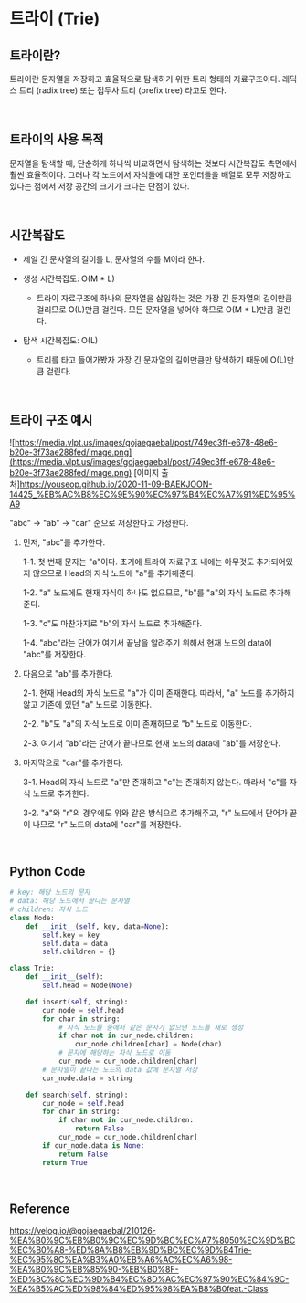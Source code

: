 # 트라이 (Trie)

## 트라이란?

트라이란 문자열을 저장하고 효율적으로 탐색하기 위한 트리 형태의 자료구조이다. 래딕스 트리 (radix tree) 또는 접두사 트리 (prefix tree) 라고도 한다.

<br>

## 트라이의 사용 목적

문자열을 탐색할 때, 단순하게 하나씩 비교하면서 탐색하는 것보다 시간복잡도 측면에서 훨씬 효율적이다. 그러나 각 노드에서 자식들에 대한 포인터들을 배열로 모두 저장하고 있다는 점에서 저장 공간의 크기가 크다는 단점이 있다.

<br>

## 시간복잡도

-   제일 긴 문자열의 길이를 L, 문자열의 수를 M이라 한다.

-   생성 시간복잡도: O(M \* L)
    -   트라이 자료구조에 하나의 문자열을 삽입하는 것은 가장 긴 문자열의 길이만큼 걸리므로 O(L)만큼 걸린다. 모든 문자열을 넣어야 하므로 O(M \* L)만큼 걸린다.
-   탐색 시간복잡도: O(L)
    -   트리를 타고 들어가봤자 가장 긴 문자열의 길이만큼만 탐색하기 때문에 O(L)만큼 걸린다.

<br>

## 트라이 구조 예시

![https://media.vlpt.us/images/gojaegaebal/post/749ec3ff-e678-48e6-b20e-3f73ae288fed/image.png](https://media.vlpt.us/images/gojaegaebal/post/749ec3ff-e678-48e6-b20e-3f73ae288fed/image.png)
[이미지 출처]https://youseop.github.io/2020-11-09-BAEKJOON-14425_%EB%AC%B8%EC%9E%90%EC%97%B4%EC%A7%91%ED%95%A9

"abc" -> "ab" -> "car" 순으로 저장한다고 가정한다.

1. 먼저, "abc"를 추가한다.

    1-1. 첫 번째 문자는 "a"이다. 초기에 트라이 자료구조 내에는 아무것도 추가되어있지 않으므로 Head의 자식 노드에 "a"를 추가해준다.

    1-2. "a" 노드에도 현재 자식이 하나도 없으므로, "b"를 "a"의 자식 노드로 추가해준다.

    1-3. "c"도 마찬가지로 "b"의 자식 노드로 추가해준다.

    1-4. "abc"라는 단어가 여기서 끝남을 알려주기 위해서 현재 노드의 data에 "abc"를 저장한다.

2. 다음으로 "ab"를 추가한다.

    2-1. 현재 Head의 자식 노드로 "a"가 이미 존재한다. 따라서, "a" 노드를 추가하지 않고 기존에 있던 "a" 노드로 이동한다.

    2-2. "b"도 "a"의 자식 노드로 이미 존재하므로 "b" 노드로 이동한다.

    2-3. 여기서 "ab"라는 단어가 끝나므로 현재 노드의 data에 "ab"를 저장한다.

3. 마지막으로 "car"를 추가한다.

    3-1. Head의 자식 노드로 "a"만 존재하고 "c"는 존재하지 않는다. 따라서 "c"를 자식 노드로 추가한다.

    3-2. "a"와 "r"의 경우에도 위와 같은 방식으로 추가해주고, "r" 노드에서 단어가 끝이 나므로 "r" 노드의 data에 "car"를 저장한다.

<br>

## Python Code

```python
# key: 해당 노드의 문자
# data: 해당 노드에서 끝나는 문자열
# children: 자식 노드
class Node:
    def __init__(self, key, data=None):
        self.key = key
        self.data = data
        self.children = {}

class Trie:
    def __init__(self):
        self.head = Node(None)

    def insert(self, string):
        cur_node = self.head
        for char in string:
            # 자식 노드들 중에서 같은 문자가 없으면 노드를 새로 생성
            if char not in cur_node.children:
                cur_node.children[char] = Node(char)
            # 문자에 해당하는 자식 노드로 이동
            cur_node = cur_node.children[char]
        # 문자열이 끝나는 노드의 data 값에 문자열 저장
        cur_node.data = string

    def search(self, string):
        cur_node = self.head
        for char in string:
            if char not in cur_node.children:
                return False
            cur_node = cur_node.children[char]
        if cur_node.data is None:
            return False
        return True
```

<br>

## Reference

https://velog.io/@gojaegaebal/210126-%EA%B0%9C%EB%B0%9C%EC%9D%BC%EC%A7%8050%EC%9D%BC%EC%B0%A8-%ED%8A%B8%EB%9D%BC%EC%9D%B4Trie-%EC%95%8C%EA%B3%A0%EB%A6%AC%EC%A6%98-%EA%B0%9C%EB%85%90-%EB%B0%8F-%ED%8C%8C%EC%9D%B4%EC%8D%AC%EC%97%90%EC%84%9C-%EA%B5%AC%ED%98%84%ED%95%98%EA%B8%B0feat.-Class
